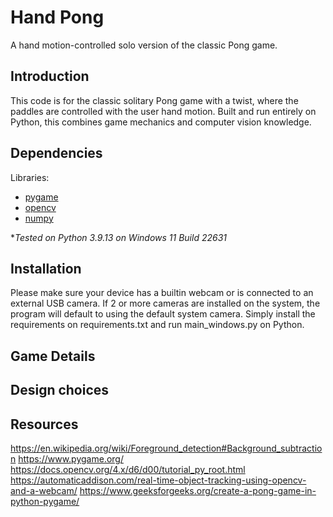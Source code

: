 # Hand Pong
A hand motion-controlled solo version of the classic Pong game.

## Introduction
This code is for the classic solitary Pong game with a twist, where the paddles are controlled with the user hand motion. Built and run entirely on Python, this combines game mechanics and computer vision knowledge.

## Dependencies
Libraries:

* [pygame](https://pypi.org/project/pygame/)
* [opencv](https://pypi.org/project/opencv-python/)
* [numpy](https://numpy.org/install/)

**Tested on Python 3.9.13 on Windows 11 Build 22631*

## Installation
Please make sure your device has a builtin webcam or is connected to an external USB camera. If 2 or more cameras are installed on the system, the program will default to using the default system camera. Simply install the requirements on requirements.txt and run main_windows.py on Python.

## Game Details


## Design choices


## Resources
https://en.wikipedia.org/wiki/Foreground_detection#Background_subtraction
https://www.pygame.org/
https://docs.opencv.org/4.x/d6/d00/tutorial_py_root.html
https://automaticaddison.com/real-time-object-tracking-using-opencv-and-a-webcam/
https://www.geeksforgeeks.org/create-a-pong-game-in-python-pygame/